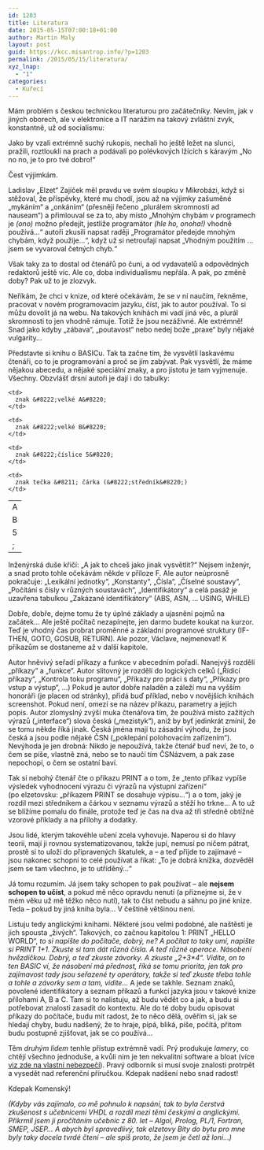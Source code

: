 ```yaml
---
id: 1203
title: Literatura
date: 2015-05-15T07:00:18+01:00
author: Martin Maly
layout: post
guid: https://kcc.misantrop.info/?p=1203
permalink: /2015/05/15/literatura/
xyz_lnap:
  - "1"
categories:
  - Kuřecí
---
```

Mám problém s českou technickou literaturou pro začátečníky. Nevím, jak v jiných oborech, ale v elektronice a IT narážím na takový zvláštní zvyk, konstantně, už od socialismu:

Jako by vzali extrémně suchý rukopis, nechali ho ještě ležet na slunci, pražili, roztloukli na prach a podávali po polévkových lžících s káravým &#8222;No no no, je to pro tvé dobro!&#8220;

Čest výjimkám.

Ladislav &#8222;Elzet&#8220; Zajíček měl pravdu ve svém sloupku v Mikrobázi, když si stěžoval, že příspěvky, které mu chodí, jsou až na výjimky zašuměné &#8222;mykáním&#8220; a &#8222;onkáním&#8220; (přesněji řečeno &#8222;plurálem skromnosti ad nauseam&#8220;) a přimlouval se za to, aby místo &#8222;Mnohým chybám v programech je _(ono)_ možno předejít, jestliže programátor _(hle ho, onoha!)_ vhodně používá&#8230;&#8220; autoři zkusili napsat raději &#8222;Programátor předejde mnohým chybám, když použije&#8230;&#8220;, když už si netroufají napsat &#8222;Vhodným použitím &#8230; jsem se vyvaroval četných chyb.&#8220;

Však taky za to dostal od čtenářů po čuni, a od vydavatelů a odpovědných redaktorů ještě víc. Ale co, doba individualismu nepřála. A pak, po změně doby? Pak už to je zlozvyk.

Neříkám, že chci v knize, od které očekávám, že se v ní naučím, řekněme, pracovat v novém programovacím jazyku, číst, jak to autor používal. To si můžu dovolit já na webu. Na takových knihách mi vadí jiná věc, a plurál skromnosti to jen vhodně rámuje. Totiž že jsou nezáživné. Ale extrémně! Snad jako kdyby &#8222;zábava&#8220;, &#8222;poutavost&#8220; nebo nedej bože &#8222;praxe&#8220; byly nějaké vulgarity&#8230;

Představte si knihu o BASICu. Tak ta začne tím, že vysvětlí laskavému čtenáři, co to je programování a proč se jím zabývat. Pak vysvětlí, že máme nějakou abecedu, a nějaké speciální znaky, a pro jistotu je tam vyjmenuje. Všechny. Obzvlášť drsní autoři je dají i do tabulky:

<table>
  <tr>
    <td>
      A
    </td>
    
    <td>
      znak &#8222;velké A&#8220;
    </td>
  </tr>
  
  <tr>
    <td>
      B
    </td>
    
    <td>
      znak &#8222;velké B&#8220;
    </td>
  </tr>
  
  <tr>
    <td>
      5
    </td>
    
    <td>
      znak &#8222;číslice 5&#8220;
    </td>
  </tr>
  
  <tr>
    <td>
      ;
    </td>
    
    <td>
      znak tečka &#8211; čárka (&#8222;středník&#8220;)
    </td>
  </tr>
</table>

Inženýrská duše křičí: &#8222;A jak to chceš jako jinak vysvětlit?&#8220; Nejsem inženýr, a snad proto tohle očekávám někde v příloze F. Ale autor neúprosně pokračuje: &#8222;Lexikální jednotky&#8220;, &#8222;Konstanty&#8220;, &#8222;Čísla&#8220;, &#8222;Číselné soustavy&#8220;, &#8222;Počítání s čísly v různých soustavách&#8220;, &#8222;Identifikátory&#8220; a celá pasáž je uzavřena tabulkou &#8222;Zakázané identifikátory&#8220; (ABS, ASN, &#8230; USING, WHILE)

Dobře, dobře, dejme tomu že ty úplné základy a ujasnění pojmů na začátek&#8230; Ale ještě počítač nezapínejte, jen darmo budete koukat na kurzor. Teď je vhodný čas probrat proměnné a základní programové struktury (IF-THEN, GOTO, GOSUB, RETURN). Ale pozor, Václave, nejmenovat! K příkazům se dostaneme až v další kapitole.

Autor hněvivý seřadí příkazy a funkce v abecedním pořadí. Nanejvýš rozdělí &#8222;příkazy&#8220; a &#8222;funkce&#8220;. Autor slitovný je rozdělí do logických celků (&#8222;Řídicí příkazy&#8220;, &#8222;Kontrola toku programu&#8220;, &#8222;Příkazy pro práci s daty&#8220;, &#8222;Příkazy pro vstup a výstup&#8220;, &#8230;) Pokud je autor dobře naladěn a záleží mu na vyšším honoráři (je placen od stránky), přidá buď příklad, nebo v novějších knihách screenshot. Pokud není, omezí se na název příkazu, parametry a jejich popis. Autor zlomyslný zvýší muka čtenářova tím, že používá místo zažitých výrazů (&#8222;interface&#8220;) slova česká (&#8222;mezistyk&#8220;), aniž by byť jedinkrát zmínil, že se tomu někde říká jinak. Česká jména mají tu zásadní výhodu, že jsou česká a jsou podle nějaké ČSN (&#8222;poklepání polohovacím zařízením&#8220;). Nevýhoda je jen drobná: Nikdo je nepoužívá, takže čtenář buď neví, že to, o čem se píše, vlastně zná, nebo se to naučí tím ČSNázvem, a pak zase nepochopí, o čem se ostatní baví.

Tak si nebohý čtenář čte o příkazu PRINT a o tom, že &#8222;tento příkaz vypíše výsledek vyhodnocení výrazu či výrazů na výstupní zařízení&#8220; (po elzetovsku: &#8222;příkazem PRINT se dosahuje výpisu&#8230;&#8220;) a o tom, jaký je rozdíl mezi středníkem a čárkou v seznamu výrazů a stěží ho trkne&#8230; A to už se blížíme pomalu do finále, protože teď je čas na dva až tři středně obtížné vzorové příklady a na přílohy a dodatky.

Jsou lidé, kterým takovéhle učení zcela vyhovuje. Naperou si do hlavy teorii, mají ji rovnou systematizovanou, takže jupí, nemusí po ničem pátrat, prostě si to uloží do připravených škatulek, a &#8211; a teď přijde to zajímavé &#8211; jsou nakonec schopni to celé používat a říkat: &#8222;To je dobrá knížka, dozvěděl jsem se tam všechno, je to utříděný&#8230;&#8220;

Já tomu rozumím. Já jsem taky schopen to pak používat &#8211; ale **nejsem schopen to učíst**, a pokud mě něco opravdu nenutí (a přiznejme si, že v mém věku už mě těžko něco nutí), tak to číst nebudu a sáhnu po jiné knize. Teda &#8211; pokud by jiná kniha byla&#8230; V češtině většinou není.

Listuju tedy anglickými knihami. Některé jsou velmi podobné, ale naštěstí je jich spousta &#8222;živých&#8220;. Takových, co začnou kapitolou 1: PRINT &#8222;HELLO WORLD&#8220;, _to si napište do počítače, dobrý, ne? A počítat to taky umí, napište si PRINT 1+1. Zkuste si tam dát různá čísla. A teď různé operace. Násobení hvězdičkou. Dobrý, a teď zkuste závorky. A zkuste &#8222;2+3*4&#8220;. Vidíte, on to ten BASIC ví, že násobení má přednost, říká se tomu priorita, jen tak pro zajímavost tady jsou seřazené ty operátory, takže si teď zkuste třeba tohle a tohle a závorky sem a tam, vidíte&#8230;_ A jede se takhle. Seznam znaků, povolené identifikátory a seznam příkazů a funkcí jazyka jsou v takové knize přílohami A, B a C. Tam si to nalistuju, až budu vědět co a jak, a budu si potřebovat znalosti zasadit do kontextu. Ale do té doby budu opisovat příkazy do počítače, budu mít radost, že to něco dělá, ověřím si, jak se hledají chyby, budu nadšený, že to hraje, pípá, bliká, píše, počítá, přitom budu postupně zjišťovat, jak se co používá&#8230;

Těm _druhým lidem_ tenhle přístup extrémně vadí. Prý produkuje _lamery_, co chtějí všechno jednoduše, a kvůli nim je ten nekvalitní software a bloat (více [viz zde na vlastní nebezpečí](https://kcc.misantrop.info/2015/05/11/kamen/)). Pravý odborník si musí svoje znalosti protrpět a vysedět nad referenční příručkou. Kdepak nadšení nebo snad radost!

Kdepak Komenský!

_(Kdyby vás zajímalo, co mě pohnulo k napsání, tak to byla čerstvá zkušenost s učebnicemi VHDL a rozdíl mezi těmi českými a anglickými. Přikrmil jsem ji pročítáním učebnic z 80. let &#8211; Algol, Prolog, PL/1, Fortran, SMEP, JSEP&#8230; A abych byl spravedlivý, tak elzetovy Bity do bytu pro mne byly taky docela tvrdé čtení &#8211; ale spíš proto, že jsem je četl až loni&#8230;)_